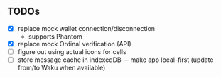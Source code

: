 ## TODOs
- [x] replace mock wallet connection/disconnection 
  - supports Phantom
- [x] replace mock Ordinal verification (API)
- [ ] figure out using actual icons for cells
- [ ] store message cache in indexedDB -- make app local-first (update from/to Waku when available)